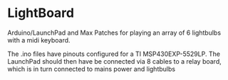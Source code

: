# LightBoard

Arduino/LaunchPad and Max Patches for playing an array of 6 lightbulbs with a midi keyboard. 

The .ino files have pinouts configured for a TI MSP430EXP-5529LP. 
The LaunchPad should then have be connected via 8 cables to a relay board, which is in turn connected to mains power and lightbulbs
